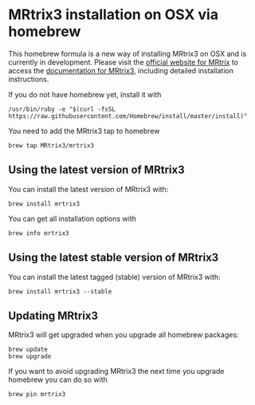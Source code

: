# MRtrix3 installation on OSX via homebrew

This homebrew formula is a new way of installing MRtrix3 on OSX and is currently in development. Please visit the [official website for MRtrix](http://www.mrtrix.org) to access the [documentation for MRtrix3](http://mrtrix.readthedocs.org/), including detailed installation instructions. 

If you do not have homebrew yet, install it with 

    /usr/bin/ruby -e "$(curl -fsSL https://raw.githubusercontent.com/Homebrew/install/master/install)"

You need to add the MRtrix3 tap to homebrew

    brew tap MRtrix3/mrtrix3

## Using the latest version of MRtrix3

You can install the latest version of MRtrix3 with:

    brew install mrtrix3
    
You can get all installation options with

    brew info mrtrix3
    
## Using the latest stable version of MRtrix3

You can install the latest tagged (stable) version of MRtrix3 with:

    brew install mrtrix3 --stable
    
##  Updating MRtrix3

MRtrix3 will get upgraded when you upgrade all homebrew packages:

    brew update
    brew upgrade
    
If you want to avoid upgrading MRtrix3 the next time you upgrade homebrew you can do so with

    brew pin mrtrix3

